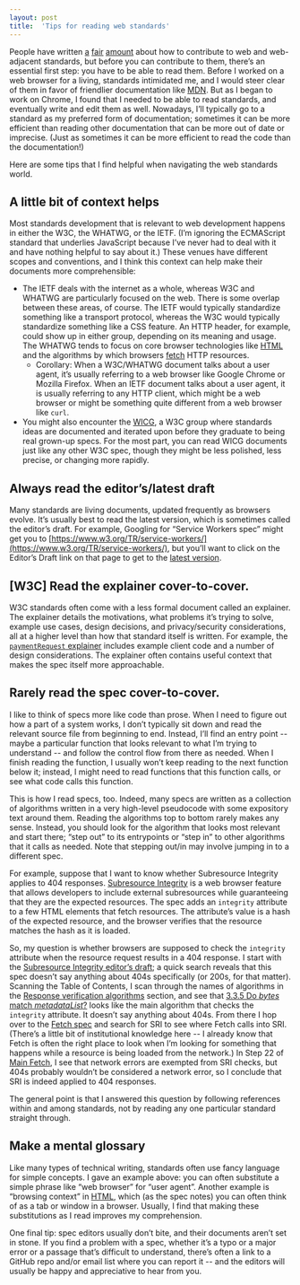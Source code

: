 ```yaml
---
layout: post
title:  'Tips for reading web standards'
---
```


People have written [a](https://ietf.org/about/participate/)
[fair](https://www.w3.org/wiki/How_To_Contribute)
[amount](https://infrequently.org/2018/06/effective-standards-work-part-1-the-lay-of-the-land/)
about how to contribute to web and web-adjacent standards, but before you can
contribute to them, there’s an essential first step: you have to be able to read
them. Before I worked on a web browser for a living, standards intimidated me,
and I would steer clear of them in favor of friendlier documentation like
[MDN](https://developer.mozilla.org/en-US/). But as I began to work on Chrome, I
found that I needed to be able to read standards, and eventually write and edit
them as well. Nowadays, I’ll typically go to a standard as my preferred form of
documentation; sometimes it can be more efficient than reading other
documentation that can be more out of date or imprecise. (Just as sometimes it
can be more efficient to read the code than the documentation!)

Here are some tips that I find helpful when navigating the web standards world.

## A little bit of context helps

Most standards development that is relevant to web development happens in either
the W3C, the WHATWG, or the IETF. (I’m ignoring the ECMAScript standard that
underlies JavaScript because I’ve never had to deal with it and have nothing
helpful to say about it.) These venues have different scopes and conventions,
and I think this context can help make their documents more comprehensible:

  * The IETF deals with the internet as a whole, whereas W3C and WHATWG are
    particularly focused on the web. There is some overlap between these
    areas, of course. The IETF would typically standardize something like a
    transport protocol, whereas the W3C would typically standardize something
    like a CSS feature. An HTTP header, for example, could show up in either
    group, depending on its meaning and usage. The WHATWG tends to focus on
    core browser technologies like [HTML](https://html.spec.whatwg.org/) and
    the algorithms by which browsers [fetch](https://fetch.spec.whatwg.org/)
    HTTP resources.
      * Corollary: When a W3C/WHATWG document talks about a user agent, it’s
        usually referring to a web browser like Google Chrome or Mozilla
        Firefox. When an IETF document talks about a user agent, it is usually
        referring to any HTTP client, which might be a web browser or might be
        something quite different from a web browser like `curl`.
  * You might also encounter the [WICG](https://www.w3.org/community/wicg/), a
    W3C group where standards ideas are documented and iterated upon before
    they graduate to being real grown-up specs. For the most part, you can
    read WICG documents just like any other W3C spec, though they might be
    less polished, less precise, or changing more rapidly.
    
## Always read the editor’s/latest draft

Many standards are living documents, updated frequently as browsers evolve. It’s
usually best to read the latest version, which is sometimes called the editor’s
draft. For example, Googling for “Service Workers spec” might get you to
[https://www.w3.org/TR/service-workers/](https://www.w3.org/TR/service-workers/),
but you’ll want to click on the Editor’s Draft link on that page to get to the
[latest version](https://w3c.github.io/ServiceWorker/v1/).

## [W3C] Read the explainer cover-to-cover.

W3C standards often come with a less formal document called an explainer. The
explainer details the motivations, what problems it’s trying to solve, example
use cases, design decisions, and privacy/security considerations, all at a
higher level than how that standard itself is written. For example, the
[`paymentRequest`
explainer](https://github.com/zkoch/paymentrequest/blob/gh-pages/docs/explainer.md)
includes example client code and a number of design considerations. The
explainer often contains useful context that makes the spec itself more
approachable.

## Rarely read the spec cover-to-cover.

I like to think of specs more like code than prose. When I need to figure out
how a part of a system works, I don’t typically sit down and read the relevant
source file from beginning to end. Instead, I’ll find an entry point -- maybe a
particular function that looks relevant to what I’m trying to understand -- and
follow the control flow from there as needed. When I finish reading the
function, I usually won’t keep reading to the next function below it; instead, I
might need to read functions that this function calls, or see what code calls
this function.

This is how I read specs, too. Indeed, many specs are written as a collection of
algorithms written in a very high-level pseudocode with some expository text
around them. Reading the algorithms top to bottom rarely makes any sense.
Instead, you should look for the algorithm that looks most relevant and start
there; “step out” to its entrypoints or “step in” to other algorithms that it
calls as needed. Note that stepping out/in may involve jumping in to a different
spec.

For example, suppose that I want to know whether Subresource Integrity applies
to 404 responses. [Subresource
Integrity](https://w3c.github.io/webappsec-subresource-integrity/) is a web
browser feature that allows developers to include external subresources while
guaranteeing that they are the expected resources. The spec adds an `integrity`
attribute to a few HTML elements that fetch resources. The attribute’s value is
a hash of the expected resource, and the browser verifies that the resource
matches the hash as it is loaded.

So, my question is whether browsers are supposed to check the `integrity`
attribute when the resource request results in a 404 response. I start with the
[Subresource Integrity editor’s
draft](https://w3c.github.io/webappsec-subresource-integrity/); a quick search
reveals that this spec doesn’t say anything about 404s specifically (or 200s,
for that matter). Scanning the Table of Contents, I scan through the names of
algorithms in the [Response verification
algorithms](https://w3c.github.io/webappsec-subresource-integrity/#verification-algorithms)
section, and see that [3.3.5 Do _bytes_ match
_metadataList_?](https://w3c.github.io/webappsec-subresource-integrity/#does-response-match-metadatalist)
looks like the main algorithm that checks the `integrity` attribute. It doesn’t
say anything about 404s. From there I hop over to the [Fetch
spec](https://fetch.spec.whatwg.org/) and search for SRI to see where Fetch
calls into SRI. (There’s a little bit of institutional knowledge here -- I
already know that Fetch is often the right place to look when I’m looking for
something that happens while a resource is being loaded from the network.) In
Step 22 of [Main Fetch](https://fetch.spec.whatwg.org/#main-fetch), I see that
network errors are exempted from SRI checks, but 404s probably wouldn’t be
considered a network error, so I conclude that SRI is indeed applied to 404
responses.

The general point is that I answered this question by following references
within and among standards, not by reading any one particular standard straight
through.

## Make a mental glossary

Like many types of technical writing, standards often use fancy language for
simple concepts. I gave an example above: you can often substitute a simple
phrase like “web browser” for “user agent”. Another example is “browsing
context” in
[HTML](https://html.spec.whatwg.org/multipage/browsers.html#browsing-context),
which (as the spec notes) you can often think of as a tab or window in a
browser. Usually, I find that making these substitutions as I read improves my
comprehension.

One final tip: spec editors usually don’t bite, and their documents aren’t set
in stone. If you find a problem with a spec, whether it’s a typo or a major
error or a passage that’s difficult to understand, there’s often a link to a
GitHub repo and/or email list where you can report it -- and the editors will
usually be happy and appreciative to hear from you.